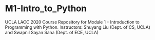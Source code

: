 # M1-Intro_to_Python
UCLA LACC 2020 Course Repository for Module 1 - Introduction to Programming with Python. Instructors: Shuyang Liu (Dept. of CS, UCLA) and Swapnil Sayan Saha (Dept. of ECE, UCLA)
